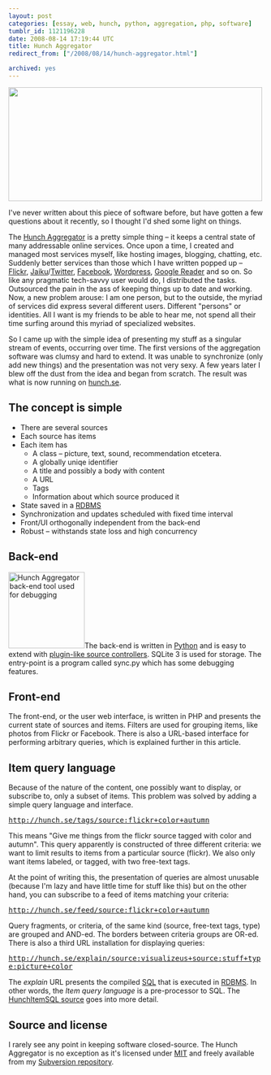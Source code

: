```yaml
---
layout: post
categories: [essay, web, hunch, python, aggregation, php, software]
tumblr_id: 1121196228  
date: 2008-08-14 17:19:44 UTC
title: Hunch Aggregator
redirect_from: ["/2008/08/14/hunch-aggregator.html"]

archived: yes
---
```


<a href="/attachments/2008/08/hunch-aggregator-ui.png"><img src="/attachments/2008/08/hunch-aggregator-ui-small.png" alt="" title="hunch-aggregator-ui-small" width="500" height="224" class="alignnone size-full wp-image-641" /></a>

I've never written about this piece of software before, but have gotten a few questions about it recently, so I thought I'd shed some light on things.

The <a href="http://hunch.se/">Hunch Aggregator</a> is a pretty simple thing – it keeps a central state of many addressable online services. Once upon a time, I created and managed most services myself, like hosting images, blogging, chatting, etc. Suddenly better services than those which I have written popped up – <a href="http://flickr.com/">Flickr</a>, <a href="http://jaiku.com/">Jaiku</a>/<a href="http://twitter.com/">Twitter</a>, <a href="http://facebook.com/">Facebook</a>, <a href="http://wordpress.org/">Wordpress</a>, <a href="http://www.google.com/reader/">Google Reader</a> and so on. So like any pragmatic tech-savvy user would do, I distributed the tasks. Outsourced the pain in the ass of keeping things up to date and working. Now, a new problem arouse: I am one person, but to the outside, the myriad of services did express several different users. Different "persons" or identities. All I want is my friends to be able to hear me, not spend all their time surfing around this myriad of specialized websites.

So I came up with the simple idea of presenting my stuff as a singular stream of events, occurring over time. The first versions of the aggregation software was clumsy and hard to extend. It was unable to synchronize (only add new things) and the presentation was not very sexy. A few years later I blew off the dust from the idea and began from scratch. The result was what is now running on <a href="http://hunch.se/">hunch.se</a>.

<!--more-->
<h2>The concept is simple</h2>
<ul>
<li>There are several sources</li>
<li>Each source has items</li>
<li>Each item has
<ul>
<li>A class – picture, text, sound, recommendation etcetera.</li>
<li>A globally uniqe identifier</li>
<li>A title and possibly a body with content</li>
<li>A URL</li>
<li>Tags</li>
<li>Information about which source produced it</li>
</ul>
</li>
<li>State saved in a <a href="http://en.wikipedia.org/wiki/Relational_database_management_system">RDBMS</a></li>
<li>Synchronization and updates scheduled with fixed time interval</li>
<li>Front/UI orthogonally independent from the back-end</li>
<li>Robust – withstands state loss and high concurrency</li>
</ul>

<h2>Back-end</h2>
<a href="/attachments/2008/08/hunch-aggregator-debug.png"><img src="/attachments/2008/08/hunch-aggregator-debug-150x150.png" alt="Hunch Aggregator back-end tool used for debugging" title="Hunch Aggregator back-end tool used for debugging" width="150" height="150" class="alignright size-thumbnail wp-image-629" /></a>The back-end is written in <a href="http://python.org/">Python</a> and is easy to extend with <a href="http://svn.hunch.se/rasmus/hunch-aggregator/aggregator/sources/">plugin-like source controllers</a>. SQLite 3 is used for storage. The entry-point is a program called sync.py which has some debugging features.

<h2>Front-end</h2>
The front-end, or the user web interface, is written in PHP and presents the current state of sources and items. Filters are used for grouping items, like photos from Flickr or Facebook. There is also a URL-based interface for performing arbitrary queries, which is explained further in this article.

<h2>Item query language</h2>
Because of the nature of the content, one possibly want to display, or subscribe to, only a subset of items. This problem was solved by adding a simple query language and interface.

<tt><a href="http://hunch.se/tags/source:flickr+color+autumn">http://hunch.se/tags/source:flickr+color+autumn</a></tt>

This means "Give me things from the flickr source tagged with color and autumn". This query apparently is constructed of three different criteria: we want to limit results to items from a particular source (flickr). We also only want items labeled, or tagged, with two free-text tags.

At the point of writing this, the presentation of queries are almost unusable (because I'm lazy and have little time for stuff like this) but on the other hand, you can subscribe to a feed of items matching your criteria:

<tt><a href="http://hunch.se/feed/source:flickr+color+autumn">http://hunch.se/feed/source:flickr+color+autumn</a></tt>

Query fragments, or criteria, of the same kind (source, free-text tags, type) are grouped and AND-ed. The borders between criteria groups are OR-ed. There is also a third URL installation for displaying queries:

<tt><a href="http://hunch.se/explain/source:visualizeus+source:stuff+type:picture+color">http://hunch.se/explain/source:visualizeus+source:stuff+type:picture+color</a></tt>

The <em>explain</em> URL presents the compiled <a href="http://en.wikipedia.org/wiki/SQL">SQL</a> that is executed in <a href="http://en.wikipedia.org/wiki/Relational_database_management_system">RDBMS</a>. In other words, the <em>Item query language</em> is a pre-processor to SQL. The <a href="http://svn.hunch.se/rasmus/hunch-aggregator/lib/hunch_aggregator/HunchItemSQL.php">HunchItemSQL source</a> goes into more detail.

<h2>Source and license</h2>
I rarely see any point in keeping software closed-source. The Hunch Aggregator is no exception as it's licensed under <a href="http://www.opensource.org/licenses/mit-license.php">MIT</a> and freely available from my <a href="http://svn.hunch.se/rasmus/hunch-aggregator/" title="Grab a copy by doing: svn co http://svn.hunch.se/rasmus/hunch-aggregator/">Subversion repository</a>.
